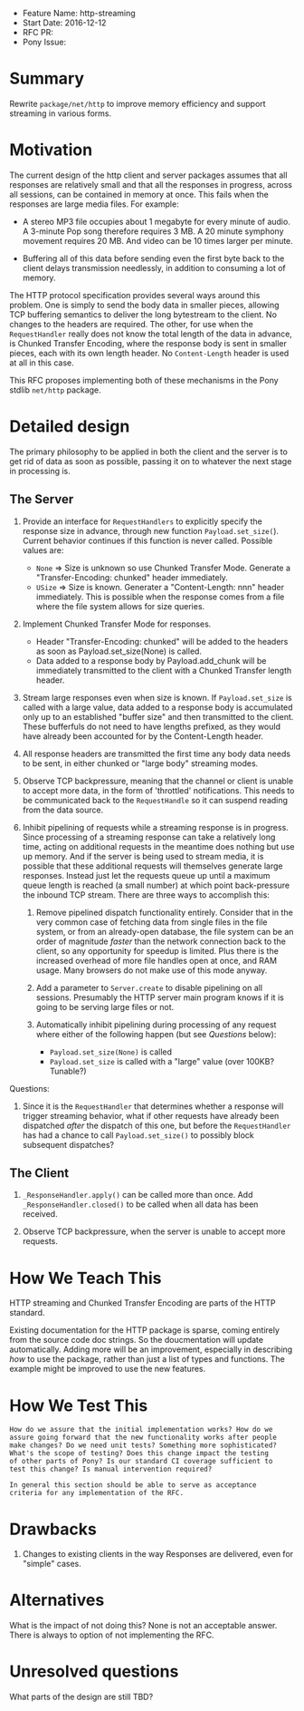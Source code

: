 - Feature Name: http-streaming
- Start Date: 2016-12-12
- RFC PR:
- Pony Issue:

# Summary

Rewrite `package/net/http` to improve memory efficiency and support streaming in various forms.

# Motivation

The current design of the http client and server packages assumes that all responses are relatively small and that all the responses in progress, across all sessions, can be contained in memory at once.  This fails when the responses are large media files.  For example:

* A stereo MP3 file occupies about 1 megabyte for every minute of audio.  A 3-minute Pop song therefore requires 3 MB.  A 20 minute symphony movement requires 20 MB.  And video can be 10 times larger per minute.

* Buffering all of this data before sending even the first byte back to the client delays transmission needlessly, in addition to consuming a lot of memory.

The HTTP protocol specification provides several ways around this problem.  One is simply to send the body data in smaller pieces, allowing TCP buffering semantics to deliver the long bytestream to the client.  No changes to the headers are required.  The other, for use when the `RequestHandler` really does not know the total length of the data in advance, is Chunked Transfer Encoding, where the response body is sent in smaller pieces, each with its own length header.  No `Content-Length` header is used at all in this case.

This RFC proposes implementing both of these mechanisms in the Pony stdlib `net/http` package.

# Detailed design

The primary philosophy to be applied in both the client and the server is to get rid of data as soon as possible, passing it on to whatever the next stage in processing is.

## The Server

1. Provide an interface for `RequestHandlers` to explicitly specify the response size in advance, through new function `Payload.set_size(`).  Current behavior continues if this function is never called.  Possible values are:
    * `None` => Size is unknown so use Chunked Transfer Mode.  Generate a "Transfer-Encoding: chunked" header immediately.
    * `USize` => Size is known.  Generater a "Content-Length: nnn" header immediately.  This is possible when the response comes from a file where the file system allows for size queries.

2. Implement Chunked Transfer Mode for responses.
    * Header "Transfer-Encoding: chunked" will be added to the headers as soon as Payload.set_size(None) is called.
    * Data added to a response body by Payload.add_chunk will be immediately transmitted to the client with a Chunked Transfer length header.

3. Stream large responses even when size is known.  If `Payload.set_size` is called with a large value, data added to a response body is accumulated only up to an established "buffer size" and then transmitted to the client.  These bufferfuls do not need to have lengths prefixed, as they would have already been accounted for by the Content-Length header.

4. All response headers are transmitted the first time any body data needs to be sent, in either chunked or "large body" streaming modes.

5. Observe TCP backpressure, meaning that the channel or client is unable to accept more data, in the form of 'throttled' notifications.  This needs to be communicated back to the `RequestHandle` so it can suspend reading from the data source.

6. Inhibit pipelining of requests while a streaming response is in progress.  Since processing of a streaming response can take a relatively long time, acting on additional requests in the meantime does nothing but use up memory. And if the server is being used to stream media, it is possible that these additional requests will themselves generate large responses.   Instead just let the requests queue up until a maximum queue length is reached (a small number) at which point back-pressure the inbound TCP stream.  There are three ways to accomplish this:

    1. Remove pipelined dispatch functionality entirely.  Consider that in the very common case of fetching data from single files in the file system, or from an already-open database, the file system can be an order of magnitude *faster* than the network connection back to the client, so any opportunity for speedup is limited.  Plus there is the increased overhead of more file handles open at once, and RAM usage.  Many browsers do not make use of this mode anyway.

    2. Add a parameter to `Server.create` to disable pipelining on all sessions.  Presumably the HTTP server main program knows if it is going to be serving large files or not.

    3. Automatically inhibit pipelining during processing of any request where either of the following happen (but see _Questions_ below):
        * `Payload.set_size(None)` is called
        * `Payload.set_size` is called with a "large" value (over 100KB?  Tunable?)

Questions:

1. Since it is the `RequestHandler` that determines whether a response will trigger streaming behavior, what if other requests have already been dispatched _after_ the dispatch of this one, but before the `RequestHandler` has had a chance to call `Payload.set_size()` to possibly block subsequent dispatches?

## The Client

1. `_ResponseHandler.apply()` can be called more than once.  Add `_ResponseHandler.closed()` to be called when all data has been received.

2. Observe TCP backpressure, when the server is unable to accept more requests.

# How We Teach This

HTTP streaming and Chunked Transfer Encoding are parts of the HTTP standard.

Existing documentation for the HTTP package is sparse, coming entirely from the source code doc strings. So the doucmentation will update automatically. Adding more will be an improvement, especially in describing *how* to use the package, rather than just a list of types and functions.  The example might be improved to use the new features.

# How We Test This
```
How do we assure that the initial implementation works? How do we
assure going forward that the new functionality works after people
make changes? Do we need unit tests? Something more sophisticated?
What's the scope of testing? Does this change impact the testing
of other parts of Pony? Is our standard CI coverage sufficient to
test this change? Is manual intervention required?

In general this section should be able to serve as acceptance
criteria for any implementation of the RFC.
```
# Drawbacks

1. Changes to existing clients in the way Responses are delivered, even for "simple" cases.

# Alternatives

What is the impact of not doing this?
None is not an acceptable answer. There is always to option of not implementing the RFC.

# Unresolved questions

What parts of the design are still TBD?
